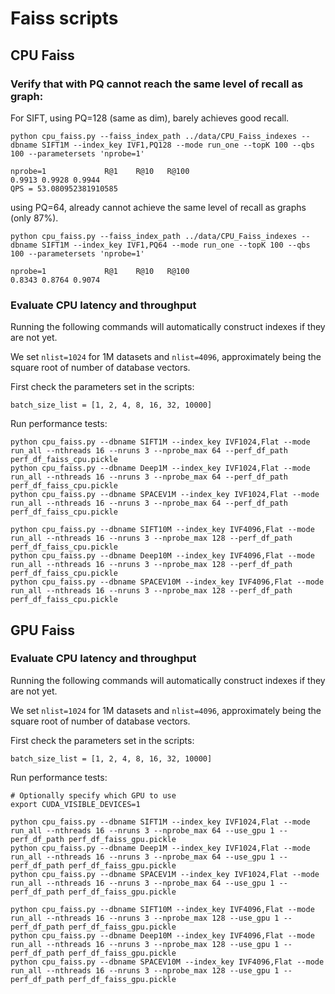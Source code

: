 # Faiss scripts

## CPU Faiss

### Verify that with PQ cannot reach the same level of recall as graph: 

For SIFT, using PQ=128 (same as dim), barely achieves good recall.

```
python cpu_faiss.py --faiss_index_path ../data/CPU_Faiss_indexes --dbname SIFT1M --index_key IVF1,PQ128 --mode run_one --topK 100 --qbs 100 --parametersets 'nprobe=1'

nprobe=1 	      	 R@1    R@10   R@100
0.9913 0.9928 0.9944 
QPS = 53.080952381910585
```

using PQ=64, already cannot achieve the same level of recall as graphs (only 87%).

```
python cpu_faiss.py --faiss_index_path ../data/CPU_Faiss_indexes --dbname SIFT1M --index_key IVF1,PQ64 --mode run_one --topK 100 --qbs 100 --parametersets 'nprobe=1'

nprobe=1 	      	 R@1    R@10   R@100
0.8343 0.8764 0.9074 
```

### Evaluate CPU latency and throughput

Running the following commands will automatically construct indexes if they are not yet.

We set `nlist=1024` for 1M datasets and `nlist=4096`, approximately being the square root of number of database vectors. 

First check the parameters set in the scripts:

```
batch_size_list = [1, 2, 4, 8, 16, 32, 10000]
```

Run performance tests:

```
python cpu_faiss.py --dbname SIFT1M --index_key IVF1024,Flat --mode run_all --nthreads 16 --nruns 3 --nprobe_max 64 --perf_df_path perf_df_faiss_cpu.pickle
python cpu_faiss.py --dbname Deep1M --index_key IVF1024,Flat --mode run_all --nthreads 16 --nruns 3 --nprobe_max 64 --perf_df_path perf_df_faiss_cpu.pickle
python cpu_faiss.py --dbname SPACEV1M --index_key IVF1024,Flat --mode run_all --nthreads 16 --nruns 3 --nprobe_max 64 --perf_df_path perf_df_faiss_cpu.pickle

python cpu_faiss.py --dbname SIFT10M --index_key IVF4096,Flat --mode run_all --nthreads 16 --nruns 3 --nprobe_max 128 --perf_df_path perf_df_faiss_cpu.pickle
python cpu_faiss.py --dbname Deep10M --index_key IVF4096,Flat --mode run_all --nthreads 16 --nruns 3 --nprobe_max 128 --perf_df_path perf_df_faiss_cpu.pickle
python cpu_faiss.py --dbname SPACEV10M --index_key IVF4096,Flat --mode run_all --nthreads 16 --nruns 3 --nprobe_max 128 --perf_df_path perf_df_faiss_cpu.pickle
```

## GPU Faiss

### Evaluate CPU latency and throughput

Running the following commands will automatically construct indexes if they are not yet.

We set `nlist=1024` for 1M datasets and `nlist=4096`, approximately being the square root of number of database vectors. 

First check the parameters set in the scripts:

```
batch_size_list = [1, 2, 4, 8, 16, 32, 10000]
```

Run performance tests:

```
# Optionally specify which GPU to use
export CUDA_VISIBLE_DEVICES=1

python cpu_faiss.py --dbname SIFT1M --index_key IVF1024,Flat --mode run_all --nthreads 16 --nruns 3 --nprobe_max 64 --use_gpu 1 --perf_df_path perf_df_faiss_gpu.pickle
python cpu_faiss.py --dbname Deep1M --index_key IVF1024,Flat --mode run_all --nthreads 16 --nruns 3 --nprobe_max 64 --use_gpu 1 --perf_df_path perf_df_faiss_gpu.pickle
python cpu_faiss.py --dbname SPACEV1M --index_key IVF1024,Flat --mode run_all --nthreads 16 --nruns 3 --nprobe_max 64 --use_gpu 1 --perf_df_path perf_df_faiss_gpu.pickle

python cpu_faiss.py --dbname SIFT10M --index_key IVF4096,Flat --mode run_all --nthreads 16 --nruns 3 --nprobe_max 128 --use_gpu 1 --perf_df_path perf_df_faiss_gpu.pickle
python cpu_faiss.py --dbname Deep10M --index_key IVF4096,Flat --mode run_all --nthreads 16 --nruns 3 --nprobe_max 128 --use_gpu 1 --perf_df_path perf_df_faiss_gpu.pickle
python cpu_faiss.py --dbname SPACEV10M --index_key IVF4096,Flat --mode run_all --nthreads 16 --nruns 3 --nprobe_max 128 --use_gpu 1 --perf_df_path perf_df_faiss_gpu.pickle
```
